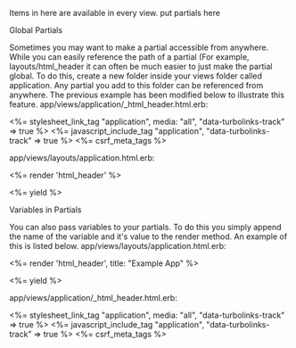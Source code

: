 Items in here are available in every view. put partials here



Global Partials

Sometimes you may want to make a partial accessible from anywhere. While you can easily reference the path of a partial (For example, layouts/html_header it can often be much easier to just make the partial global. To do this, create a new folder inside your views folder called application. Any partial you add to this folder can be referenced from anywhere. The previous example has been modified below to illustrate this feature.
app/views/application/_html_header.html.erb:

<head>
  <title>PartialsExample</title>
  <%= stylesheet_link_tag    "application", media: "all", "data-turbolinks-track" => true %>
  <%= javascript_include_tag "application", "data-turbolinks-track" => true %>
  <%= csrf_meta_tags %>
</head>

app/views/layouts/application.html.erb:

<!DOCTYPE html>
<html>
<%= render 'html_header' %>
<body>

<%= yield %>

</body>
</html>

Variables in Partials

You can also pass variables to your partials. To do this you simply append the name of the variable and it's value to the render method. An example of this is listed below.
app/views/layouts/application.html.erb:

<!DOCTYPE html>
<html>
<%= render 'html_header', title: "Example App" %>
<body>

<%= yield %>

</body>
</html>

app/views/application/_html_header.html.erb:

<head>
  <title><%= title %></title>
  <%= stylesheet_link_tag    "application", media: "all", "data-turbolinks-track" => true %>
  <%= javascript_include_tag "application", "data-turbolinks-track" => true %>
  <%= csrf_meta_tags %>
</head>
